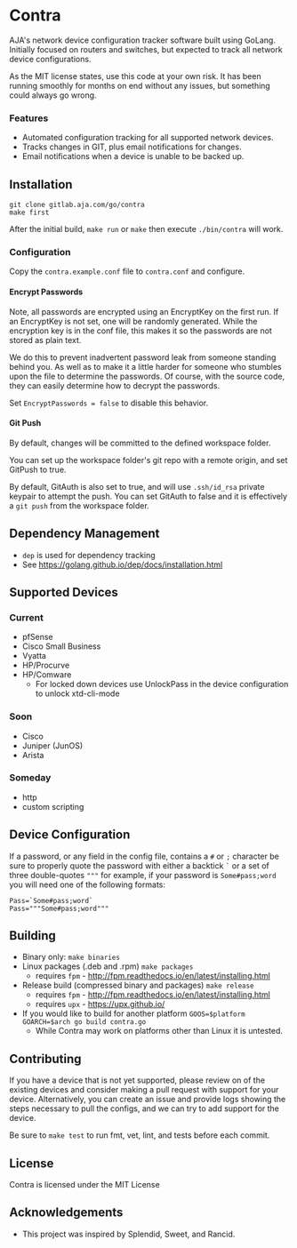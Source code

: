 # Contra

AJA's network device configuration tracker software built using GoLang.
Initially focused on routers and switches, but expected to track all
network device configurations.

As the MIT license states, use this code at your own risk. It has been
running smoothly for months on end without any issues, but something could
always go wrong.

### Features

* Automated configuration tracking for all supported network devices.
* Tracks changes in GIT, plus email notifications for changes.
* Email notifications when a device is unable to be backed up.

## Installation

```
git clone gitlab.aja.com/go/contra
make first
```

After the initial build, `make run` or `make` then execute `./bin/contra` will work.

### Configuration

Copy the `contra.example.conf` file to `contra.conf` and configure.

#### Encrypt Passwords

Note, all passwords are encrypted using an EncryptKey on the first run.
If an EncryptKey is not set, one will be randomly generated.
While the encryption key is in the conf file, this makes it so the passwords are not stored as plain
text.

We do this to prevent inadvertent password leak from someone standing behind you.
As well as to make it a little harder for someone who stumbles upon the file to determine the passwords.
Of course, with the source code, they can easily determine how to decrypt the passwords.

Set `EncryptPasswords = false` to disable this behavior.

#### Git Push

By default, changes will be committed to the defined workspace folder.

You can set up the workspace folder's git repo with a remote origin, and set GitPush to true.

By default, GitAuth is also set to true, and will use `.ssh/id_rsa` private keypair to attempt the push.
You can set GitAuth to false and it is effectively a `git push` from the workspace folder.

## Dependency Management

* `dep` is used for dependency tracking
* See https://golang.github.io/dep/docs/installation.html

## Supported Devices

### Current

* pfSense
* Cisco Small Business
* Vyatta
* HP/Procurve
* HP/Comware
    * For locked down devices use UnlockPass in the device configuration to unlock xtd-cli-mode

### Soon

* Cisco
* Juniper (JunOS)
* Arista

### Someday

* http
* custom scripting

## Device Configuration

If a password, or any field in the config file, contains a `#` or `;` character be sure to properly
quote the password with either a backtick ``` ` ``` or a set of three double-quotes ``` """ ``` for
example, if your password is `Some#pass;word` you will need one of the following formats:

```
Pass=`Some#pass;word`
Pass="""Some#pass;word"""
```

## Building
* Binary only: `make binaries`
* Linux packages (.deb and .rpm) `make packages`
  * requires `fpm` - http://fpm.readthedocs.io/en/latest/installing.html
* Release build (compressed binary and packages) `make release`
  * requires `fpm` - http://fpm.readthedocs.io/en/latest/installing.html
  * requires `upx` - https://upx.github.io/
* If you would like to build for another platform `GOOS=$platform GOARCH=$arch go build contra.go`
  * While Contra may work on platforms other than Linux it is untested.

## Contributing

If you have a device that is not yet supported, please review on of the existing devices and
consider making a pull request with support for your device. Alternatively, you can create an issue
and provide logs showing the steps necessary to pull the configs, and we can try to add support
for the device.

Be sure to `make test` to run fmt, vet, lint, and tests before each commit.

## License

Contra is licensed under the MIT License

## Acknowledgements

* This project was inspired by Splendid, Sweet, and Rancid.

